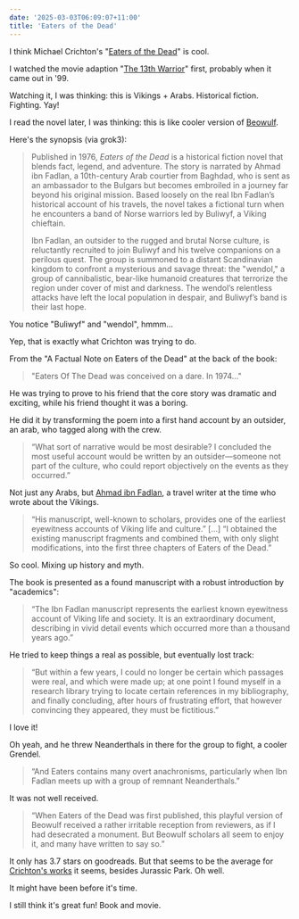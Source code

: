 ```yaml
---
date: '2025-03-03T06:09:07+11:00'
title: 'Eaters of the Dead'
---
```


I think Michael Crichton's "[Eaters of the Dead](https://www.goodreads.com/book/show/7673.Eaters_of_the_Dead)" is cool.

I watched the movie adaption "[The 13th Warrior](https://en.wikipedia.org/wiki/The_13th_Warrior)" first, probably when it came out in '99.

Watching it, I was thinking: this is Vikings + Arabs. Historical fiction. Fighting. Yay!

I read the novel later, I was thinking: this is like cooler version of [Beowulf](https://en.wikipedia.org/wiki/Beowulf_(hero)).

Here's the synopsis (via grok3):

> Published in 1976, *Eaters of the Dead* is a historical fiction novel that blends fact, legend, and adventure. The story is narrated by Ahmad ibn Fadlan, a 10th-century Arab courtier from Baghdad, who is sent as an ambassador to the Bulgars but becomes embroiled in a journey far beyond his original mission. Based loosely on the real Ibn Fadlan’s historical account of his travels, the novel takes a fictional turn when he encounters a band of Norse warriors led by Buliwyf, a Viking chieftain.
>
> Ibn Fadlan, an outsider to the rugged and brutal Norse culture, is reluctantly recruited to join Buliwyf and his twelve companions on a perilous quest. The group is summoned to a distant Scandinavian kingdom to confront a mysterious and savage threat: the "wendol," a group of cannibalistic, bear-like humanoid creatures that terrorize the region under cover of mist and darkness. The wendol’s relentless attacks have left the local population in despair, and Buliwyf’s band is their last hope.

You notice "Buliwyf" and "wendol", hmmm...

Yep, that is exactly what Crichton was trying to do.

From the "A Factual Note on Eaters of the Dead" at the back of the book:

> "Eaters Of The Dead was conceived on a dare. In 1974..."

He was trying to prove to his friend that the core story was dramatic and exciting, while his friend thought it was a boring.

He did it by transforming the poem into a first hand account by an outsider, an arab, who tagged along with the crew.

> “What sort of narrative would be most desirable? I concluded the most useful account would be written by an outsider—someone not part of the culture, who could report objectively on the events as they occurred.”

Not just any Arabs, but [Ahmad ibn Fadlan](https://en.wikipedia.org/wiki/Ahmad_ibn_Fadlan), a travel writer at the time who wrote about the Vikings.

> “His manuscript, well-known to scholars, provides one of the earliest eyewitness accounts of Viking life and culture.” [...] “I obtained the existing manuscript fragments and combined them, with only slight modifications, into the first three chapters of Eaters of the Dead.”

So cool. Mixing up history and myth.

The book is presented as a found manuscript with a robust introduction by "academics":

> “The Ibn Fadlan manuscript represents the earliest known eyewitness account of Viking life and society. It is an extraordinary document, describing in vivid detail events which occurred more than a thousand years ago.”

He tried to keep things a real as possible, but eventually lost track:

> “But within a few years, I could no longer be certain which passages were real, and which were made up; at one point I found myself in a research library trying to locate certain references in my bibliography, and finally concluding, after hours of frustrating effort, that however convincing they appeared, they must be fictitious.”

I love it!

Oh yeah, and he threw Neanderthals in there for the group to fight, a cooler Grendel.

> “And Eaters contains many overt anachronisms, particularly when Ibn Fadlan meets up with a group of remnant Neanderthals.”

It was not well received.

> “When Eaters of the Dead was first published, this playful version of Beowulf received a rather irritable reception from reviewers, as if I had desecrated a monument. But Beowulf scholars all seem to enjoy it, and many have written to say so.”

It only has 3.7 stars on goodreads. But that seems to be the average for [Crichton's works](https://www.goodreads.com/author/show/5194.Michael_Crichton) it seems, besides Jurassic Park. Oh well.

It might have been before it's time.

I still think it's great fun! Book and movie.